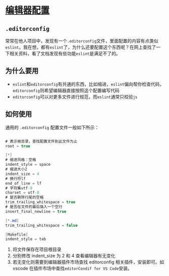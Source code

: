 # [编辑器配置](http://editorconfig.org)

## `.editorconfig`
常常在他人项目中，发现有一个`.editorconfig`文件，里面配置的内容有点类似`eslint`。我在想，都有`eslint`了，为什么还要配置这个东西呢？在网上查找了一下相关资料，看了文档发现有些功能`eslint`是满足不了的。

## 为什么要用
- `eslint`和`editorconfig`有共通的东西，比如缩进，`eslint`偏向帮你检查代码，`editorconfig`则希望编辑器直接按照这个配置编写代码
- `editorconfig`可以对更多文件进行规范，而`eslint`通常只校验`js`

## 如何使用

通用的 `.editorconfig` 配置文件一般如下所示：

```csharp

# 表示根目录，查找配置文件到此文件为止
root = true

[*]
# 缩进风格：空格
indent_style = space
# 缩进大小2
indent_size = 4
# 换行符lf
end_of_line = lf
# 字符集utf-8
charset = utf-8
# 是否删除行尾的空格
trim_trailing_whitespace = true
# 是否在文件的最后插入一个空行
insert_final_newline = true

[*.md]
trim_trailing_whitespace = false

[Makefile]
indent_style = tab

```

1. 将文件保存在项目根目录
2. 分别修改 indent_size 为 2 和 4 查看编辑器有无变化
3. 若无变化则需要到编辑器插件市场查找 editorconfig 相关插件，安装即可。如 vscode 在插件市场中查找`editorCondif for VS Code`安装。
